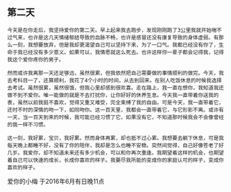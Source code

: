 ## 第二天
    今天是在你走后，我坚持爱你的第二天。早上起来我去跑步，发现刚刚跑了3公里我就开始喘不过气来，也许是这几天情绪郁结导致的血脉不畅，也许是感冒还没有康复导致的身体虚弱。有那么一刻，我想要放弃，但是我却更渴望自己可以坚持下来，为了一口气。我都已经没有你了，生命于我已经没有多少意义。如果可以，我情愿就这么死去。也许这样你一辈子都会记得我，记得我这个爱你疼你的男子。

    然而或许我离那一天还足够远，虽然很累，但我依然把自己需要做的事情顺利的做完。今天，我去考科目一了，还算顺利，我花了4个小时的时间，从去到回来。在别人吃饭休息的时候我选择去考试。虽然很累，虽然很饿，但我心里却感到很欢喜。走在路上，我一直在想你，我知道我还做不到不爱你。唯一能做的就是不去打扰你，让你好好的休养生息。今天我一直带着你送我的表，虽然以前我挺不喜欢，觉得又重又难受，完全束缚了我的自由。可是今天，我一直带着它，还时不时的深情的吻一下，如同吻你。这一百天里，我都会一直带着它，与它形影不离。或许有一天，当一百天到来的时候，我可能已经习惯了它，如果没有它，不知道那时候我会不会像曾经的我一样不习惯。

    这一刻，我好累，宝贝，我好累。然而身体再累，却也抵不过心累。我想要去躺下休息，可是我每天晚上都睡不好，没有了你的陪伴，我却是怎么也睡不安稳。突然间觉得，自己好像苍老了好几岁。我爱你，却不知道未来还有多少机会，可以和你再次重逢。我期望着这样的机会，也期望着自己可以快速的成长，长成你喜欢的样子。我要尽我所能的变成你的家庭认可的样子，变成你喜欢的样子。

爱你的小梅
于2016年6月有日晚11点